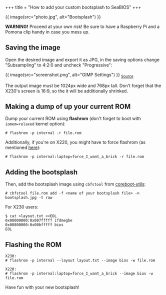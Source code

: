 +++
title = "How to add your custom bootsplash to SeaBIOS"
+++

{{ image(src="photo.jpg", alt="Bootsplash") }}

**WARNING!** Proceed at your own risk! Be sure to have a Raspberry Pi and a Pomona clip handy in case you mess up.  

## Saving the image

Open the desired image and export it as JPG, in the saving options change "Subsampling" to 4:2:0 and uncheck "Progressive":  

{{ image(src="screenshot.png", alt="GIMP Settings") }}
<sub>[Source](https://puri.sm/posts/librem-13-coreboot-report-february-25th-2017/)</sub>

The output image must be 1024px wide and 768px tall. Don't forget that the X230's screen is 16:9, so the it will be additionally shrinked.

## Making a dump of up your current ROM

Dump your current ROM using **flashrom** (don't forget to boot with `iomem=relaxed` kernel option):  

```
# flashrom -p internal -r file.rom
```

Additionally, if you're on X220, you might have to force flashrom (as mentioned [here](https://www.coreboot.org/Board:lenovo/x220)):

```
# flashrom -p internal:laptop=force_I_want_a_brick -r file.rom
```

## Adding the bootsplash

Then, add the bootsplash image using `cbfstool` from [coreboot-utils](https://github.com/coreboot/coreboot):

```
# cbfstool file.rom add -f <name of your bootsplash file> -n bootsplash.jpg -t raw
```

For X230 users:

```
$ cat >layout.txt <<EOL
0x00000000:0x007fffff ifdmegbe
0x00800000:0x00bfffff bios
EOL
```

## Flashing the ROM

```
X230:
# flashrom -p internal --layout layout.txt --image bios -w file.rom

X220:
# flashrom -p internal:laptop=force_I_want_a_brick --image bios -w file.rom
```

Have fun with your new bootsplash!

